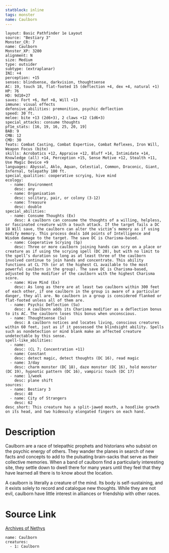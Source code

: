 ```yaml
---
statblock: inline
tags: monster
name: Caulborn
---
```

```statblock
layout: Basic Pathfinder 1e Layout
source: "Bestiary 3"
Monster_CR: 7
name: Caulborn
Monster_XP: 3200
alignment: N
size: Medium
type: outsider
subtype: (extraplanar)
INI: +4
perception: +15
senses: blindsense, darkvision, thoughtsense
AC: 19, touch 18, flat-footed 15 (deflection +4, dex +4, natural +1)
HP: 76
HD: 9d10+27
saves: Fort +6, Ref +8, Will +13
immune: visual effects
defensive_abilities: premonition, psychic deflection
speed: 30 ft.
melee: bite +13 (2d6+3), 2 claws +12 (1d6+3)
special_attacks: consume thoughts
pf1e_stats: [16, 19, 16, 25, 20, 19]
BAB: 9
CMB: 12
CMD: 30
feats: Combat Casting, Combat Expertise, Combat Reflexes, Iron Will, Weapon Focus (bite)
skills: Acrobatics +12, Appraise +12, Bluff +14, Intimidate +14, Knowledge (all) +14, Perception +15, Sense Motive +12, Stealth +11, Use Magic Device +9
languages: Abyssal, Aklo, Aquan, Celestial, Common, Draconic, Giant, Infernal, telepathy 100 ft.
special_qualities: cooperative scrying, hive mind
ecology:
  - name: Environment
    desc: any
  - name: Organisation
    desc: solitary, pair, or colony (3-12)
  - name: Treasure
    desc: double
special_abilities:
  - name: Consume Thoughts (Ex)
    desc: A caulborn can consume the thoughts of a willing, helpless, or fascinated creature with a touch attack. If the target fails a DC 18 Will save, the caulborn can alter the victim’s memory as if using modify memory. This process deals 1d4 points of Intelligence and Wisdom damage to the target. The save DC is Charisma-based.
  - name: Cooperative Scrying (Sp)
    desc: Three or more caulborn joining hands can scry on a place or creature as if using the scrying spell (DC 20), but with no limit to the spell’s duration so long as at least three of the caulborn involved continue to join hands and concentrate. This ability functions at CL 7th (or at the highest CL available to the most powerful caulborn in the group). The save DC is Charisma-based, adjusted by the modifier of the caulborn with the highest Charisma score.
  - name: Hive Mind (Ex)
    desc: As long as there are at least two caulborn within 300 feet of each other, if one caulborn in the group is aware of a particular danger, they all are. No caulborn in a group is considered flanked or flat-footed unless all of them are.
  - name: Psychic Deflection (Su)
    desc: A caulborn adds its Charisma modifier as a deflection bonus to its AC. The caulborn loses this bonus when unconscious.
  - name: Thoughtsense (Su)
    desc: A caulborn notices and locates living, conscious creatures within 60 feet, just as if it possessed the blindsight ability. Spells such as nondetection or mind blank make an affected creature undetectable by this sense.
spell-like_abilities:
  - name:
    desc: (CL 7; Concentration +11)
  - name: Constant
    desc: detect magic, detect thoughts (DC 16), read magic
  - name: 3/day
    desc: charm monster (DC 18), daze monster (DC 16), hold monster (DC 19), hypnotic pattern (DC 16), vampiric touch (DC 17)
  - name: 1/week
    desc: plane shift
sources:
  - name: Bestiary 3
    desc: 48
  - name: City of Strangers
    desc: 62
desc_short: This creature has a split-jawed mouth, a hoodlike growth on its head, and two hideously elongated fingers on each hand.
```
# Description
Caulborn are a race of telepathic prophets and historians who subsist on the psychic energy of others. They wander the planes in search of new facts and concepts to add to the pulsating brain-sacks that serve as their collective memories. When a band of caulborn find a particularly interesting site, they settle down to dwell there for many years until they feel that they have learned all there is to know about the location.

A caulborn is literally a creature of the mind. Its body is self-sustaining, and it exists solely to record and catalogue new thoughts. While they are not evil, caulborn have little interest in alliances or friendship with other races.
# Source Link
[Archives of Nethys](https://aonprd.com/MonsterDisplay.aspx?ItemName=Caulborn)
```encounter-table
name: Caulborn
creatures:
  - 1: Caulborn
```
